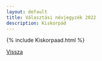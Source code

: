 ```yaml
---
layout: default
title: Választási névjegyzék 2022
description: Kiskorpád
---
```


{% include Kiskorpaad.html %}

[Vissza](./)